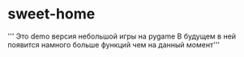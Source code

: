 # sweet-home
''' Это demo версия небольшой игры на pygame
В будущем в ней появится намного больше функций чем на данный момент'''
